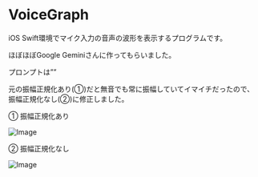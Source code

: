 # VoiceGraph

iOS Swift環境でマイク入力の音声の波形を表示するプログラムです。

ほぼほぼGoogle Geminiさんに作ってもらいました。

プロンプトは””

元の振幅正規化あり(①)だと無音でも常に振幅していてイマイチだったので、振幅正規化なし(②)に修正しました。

① 振幅正規化あり

![Image](https://github.com/user-attachments/assets/7f693d5b-176b-467e-ab7f-322f035cf9ca)

② 振幅正規化なし

![Image](https://github.com/user-attachments/assets/41243e97-dbf7-47ac-b537-def0484864c7)
